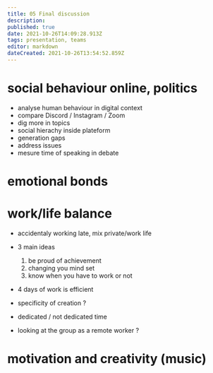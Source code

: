```yaml
---
title: 05 Final discussion
description: 
published: true
date: 2021-10-26T14:09:28.913Z
tags: presentation, teams
editor: markdown
dateCreated: 2021-10-26T13:54:52.859Z
---
```


# social behaviour online, politics

- analyse human behaviour in digital context
- compare Discord / Instagram / Zoom
- dig more in topics
- social hierachy inside plateform
- generation gaps
- address issues
- mesure time of speaking in debate

# emotional bonds



# work/life balance

- accidentaly working late, mix private/work life
- 3 main ideas
	1. be proud of achievement
	1. changing you mind set
  1. know when you have to work or not
  
- 4 days of work is efficient
- specificity of creation ?
- dedicated / not dedicated time
- looking at the group as a remote worker ?


# motivation and creativity (music)